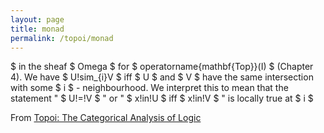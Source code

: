 ```yaml
---
layout: page
title: monad
permalink: /topoi/monad
---
```

$ in the sheaf $ Omega $ for $ operatorname{mathbf{Top}}(I) $ (Chapter 4). We have $ U!sim_{i}V $ iff $ U $ and $ V $ have the same intersection with some $ i $ - neighbourhood. We interpret this to mean that the statement " $ U!=!V $ " or " $ x!in!U $ iff $ x!in!V $ " is locally true at $ i $ 


From [Topoi: The Categorical Analysis of Logic](https://mathgloss.github.io/MathGloss/topoi.html)